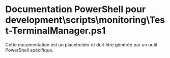 # Documentation PowerShell pour development\scripts\monitoring\Test-TerminalManager.ps1

Cette documentation est un placeholder et doit être générée par un outil PowerShell spécifique.
